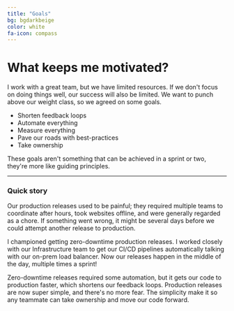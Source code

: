 ```yaml
---
title: "Goals"
bg: bgdarkbeige
color: white
fa-icon: compass
---
```



# What keeps me motivated?

I work with a great team, but we have limited resources. If we don't focus on doing things well, our success will also be limited. We want to punch above our weight class, so we agreed on some goals.

* Shorten feedback loops
* Automate everything
* Measure everything	
* Pave our roads with best-practices
* Take ownership

These goals aren't something that can be achieved in a sprint or two, they're more like guiding principles.

---
### Quick story

Our production releases used to be painful; they required multiple teams to coordinate after hours, took websites offline, and were generally regarded as a chore. If something went wrong, it might be several days before we could attempt another release to production.

I championed getting zero-downtime production releases. I worked closely with our Infrastructure team to get our CI/CD pipelines automatically talking with our on-prem load balancer. Now our releases happen in the middle of the day, multiple times a sprint!

Zero-downtime releases required some automation, but it gets our code to production faster, which shortens our feedback loops. Production releases are now super simple, and there's no more fear. The simplicity make it so any teammate can take ownership and move our code forward.